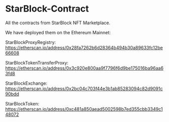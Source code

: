 # StarBlock-Contract
All the contracts from StarBlock NFT Marketplace.

We have deployed them on the Ethereum Mainnet: 

StarBlockProxyRegistry: https://etherscan.io/address/0x28fa7262b6d28364b494b30a89633fc12be66608

StarBlockTokenTransferProxy: https://etherscan.io/address/0x3c920e800aa9f7796f6d9be175016ba96aa63fd8

StarBlockExchange: https://etherscan.io/address/0x2bc04c703f44e3b1ab85283094c82d9091c90bdd

StarBlockToken: https://etherscan.io/address/0xc481a850aead5002598b7ed355cbb3349c148072

